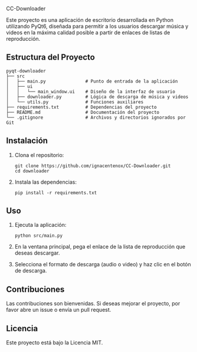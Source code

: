CC-Downloader

Este proyecto es una aplicación de escritorio desarrollada en Python utilizando PyQt6, diseñada para permitir a los usuarios descargar música y videos en la máxima calidad posible a partir de enlaces de listas de reproducción.

## Estructura del Proyecto

```
pyqt-downloader
├── src
│   ├── main.py               # Punto de entrada de la aplicación
│   ├── ui
│   │   └── main_window.ui    # Diseño de la interfaz de usuario
│   ├── downloader.py         # Lógica de descarga de música y videos
│   └── utils.py              # Funciones auxiliares
├── requirements.txt          # Dependencias del proyecto
├── README.md                 # Documentación del proyecto
└── .gitignore                # Archivos y directorios ignorados por Git
```

## Instalación

1. Clona el repositorio:
   ```
   git clone https://github.com/ignacentenox/CC-Downloader.git
   cd downloader
   ```

2. Instala las dependencias:
   ```
   pip install -r requirements.txt
   ```

## Uso

1. Ejecuta la aplicación:
   ```
   python src/main.py
   ```

2. En la ventana principal, pega el enlace de la lista de reproducción que deseas descargar.

3. Selecciona el formato de descarga (audio o video) y haz clic en el botón de descarga.

## Contribuciones

Las contribuciones son bienvenidas. Si deseas mejorar el proyecto, por favor abre un issue o envía un pull request.

## Licencia

Este proyecto está bajo la Licencia MIT.

